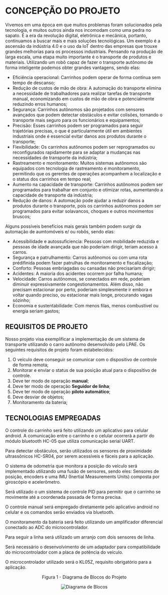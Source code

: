 # CONCEPÇÃO DO PROJETO

Vivemos em uma época em que muitos problemas foram solucionados pela tecnologia, e muitos outros ainda nos incomodam como uma pedra no sapato. É a era da revolução digital, eletrônica e mecânica, portanto, continuamos a buscar mais e mais soluções tecnológicas. Um exemplo é a ascensão da indústria 4.0 e o uso da IoT dentro das empresas que trouxe grandes melhorias para os processos industriais. 
Pensando na produção de larga escala, uma etapa muito importante é o transporte de produtos e materiais. 
Utilizando um robô capaz de fazer o transporte autônomo de forma inteligente podemos obter grandes vantagens, sendo elas:

* Eficiência operacional: Carrinhos podem operar de forma contínua sem tempo de descanso;
* Redução de custos de mão de obra: A automação do transporte elimina a necessidade de trabalhadores para realizar tarefas de transporte manual, economizando em custos de mão de obra e potencialmente reduzindo erros humanos;
* Segurança: Carrinhos autônomos são projetados com sensores avançados que podem detectar obstáculos e evitar colisões, tornando o transporte mais seguro para os funcionários e equipamentos;
* Precisão: Esses carrinhos podem ser programados para seguir trajetórias precisas, o que é particularmente útil em ambientes industriais onde é essencial evitar danos aos produtos durante o transporte;
* Flexibilidade: Os carrinhos autônomos podem ser reprogramados ou reconfigurados rapidamente para se adaptar a mudanças nas necessidades de transporte da indústria;
* Rastreamento e monitoramento: Muitos sistemas autônomos são equipados com tecnologia de rastreamento e monitoramento, permitindo que os gerentes de operações acompanhem a localização e o status dos carrinhos em tempo real;
* Aumento na capacidade de transporte: Carrinhos autônomos podem ser programados para trabalhar em conjunto e otimizar rotas, aumentando a capacidade de transporte da indústria;
* Redução de danos: A automação pode ajudar a reduzir danos a produtos durante o transporte, pois os carrinhos autônomos podem ser programados para evitar solavancos, choques e outros movimentos bruscos;

Alguns possíveis benefícios mais gerais também podem surgir da automação de aumtomóveis e/ ou robôs, sendo elas:

* Acessibilidade e autossuficiencia: Pessoas com mobilidade reduzida e pessoas de idade avançada que não poderiam dirigir, teriam acesso á carros.
* Segurança e patrulhamento: Carros autônomos ou com uma rota prédifinida podem fazer patrulhas de monitoramento e fiscalização;
* Conforto: Pessoas embriagadas ou cansadas não precisariam dirigir;
* Acidentes: A maioria dos acidentes ocorrem por falha humana;
* Velocidade: Carros autônomos, se conectados em rede, poderiam diminuir expressivamente congestionamentos. Além disso, não precisam estacionar por perto, poderiam simplesmente ir embora e voltar quando preciso, ou estacionar mais longe, procurando vagas sózinho;
* Economia e sustentabilidade: Com menos filas, menos combustível ou energia seriam gastos;


## REQUISITOS DE PROJETO
Nosso projeto visa exemplificar a implementação de um sistema de transporte utilizando o carro autônomo desenvolvido pelo LPAE. Os seguintes requisitos de projeto foram estabelecidos:

1. O veículo deve conseguir se comunicar com o dispositivo de controle de forma remota;
2. Monitorar e enviar o status de sua posição atual para o dispositivo de controle.
3. Deve ter modo de operação **manual**;
4. Deve ter modo de operação **Seguidor de linha**;
5. Deve ter modo de operação **piloto automático**;
6. Deve desviar de objetos;
7. Monitoramento da bateria;


## TECNOLOGIAS EMPREGADAS

O controle do carrinho será feito utilizando um aplicativo para celular android. A comunicação entre o carrinho e o celular ocorrerá a partir do módulo bluetooth HC-05 que utiliza comunicação serial UART.

Para detectar obstáculos, serão utilizados os sensores de proximidade ultrassônicos HC-SR04, por serem acessíveis e fáceis para a aplicação. 

O sistema de odometria que monitora a posição do veículo será implementado utilizando uma fusão de sensores, sendo eles: Sensores de posição, encoders e uma IMU (Inertial Measurements Units) composta por giroscópio e acelerômetro.

Será utilizado o um sistema de controle PID para permitir que o carrinho se movimente até a coordenada passada de forma precisa.

O controle manual será empregado diretamente pelo aplicativo android no celular e os comandos serão enviados via bluetooth.

O monitoramento da bateria será feito utilizando um amplificador diferencial conectado ao ADC do microcontrolador. 

Para seguir a linha será utilizado um arranjo com dois sensores de linha.

Será necessário o desenvolvimento de um adaptador para compatibilidade do microcontrolador com a placa de potência do veículo.

O microcontrolador utilizado será o KL05Z, requisito obrigatório para a aplicação.

  
<center> Figura 1 - Diagrama de Blocos do Projeto

<div align="center">

![Diagrama de Blocos](https://github.com/ciceroed/MCC1_IFSC_2023_02/blob/main/Equipe_Robo_Roadsters/Diagrama%20de%20Blocos.jpg)

</div>
